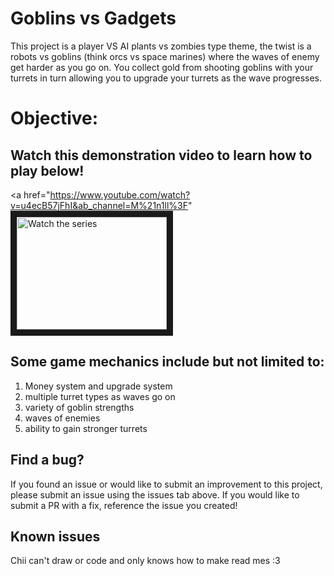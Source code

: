 # Goblins vs Gadgets
This project is a player VS AI plants vs zombies type theme, the twist is a robots vs goblins (think orcs vs space marines) where the waves of enemy get harder as you go on. 
You collect gold from shooting goblins with your turrets in turn allowing you to upgrade your turrets as the wave progresses. 


# Objective: 


## Watch this demonstration video to learn how to play below!
<a href="https://www.youtube.com/watch?v=u4ecB57jFhI&ab_channel=M%21n1ll%3F"
<img src="https://i.pinimg.com/564x/92/86/b1/9286b1f34c439955c88dcd101ac66ca8.jpg" alt="Watch the series" width="240" height="180" border="10" />
</a>

## Some game mechanics include but not limited to:
1. Money system and upgrade system
2. multiple turret types as waves go on
3. variety of goblin strengths
4. waves of enemies
5. ability to gain stronger turrets


## Find a bug?
If you found an issue or would like to submit an improvement to this project, please submit an issue using the issues tab above. If you would like to submit a PR with a fix, reference the issue you created! 

## Known issues
Chii can't draw or code and only knows how to make read mes :3
